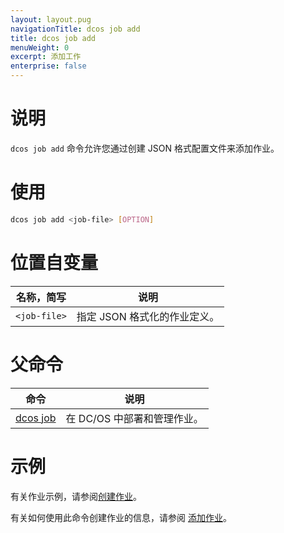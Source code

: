 ```yaml
---
layout: layout.pug
navigationTitle: dcos job add
title: dcos job add
menuWeight: 0
excerpt: 添加工作
enterprise: false
---
```


# 说明
`dcos job add` 命令允许您通过创建 JSON 格式配置文件来添加作业。

# 使用

```bash
dcos job add <job-file> [OPTION]
```

# 位置自变量

| 名称，简写 | 说明 |
|---------|-------------|
| `<job-file>` | 指定 JSON 格式化的作业定义。|

# 父命令

| 命令 | 说明 |
|---------|-------------|
|  [dcos job](/zh/1.11/cli/command-reference/dcos-job/)  | 在 DC/OS 中部署和管理作业。|

# 示例

有关作业示例，请参阅[创建作业](/zh/1.11/deploying-jobs/examples/#create-job)。

有关如何使用此命令创建作业的信息，请参阅 [添加作业](/zh/1.11/deploying-jobs/quickstart/#add-a-job-2)。

